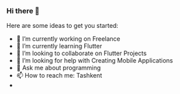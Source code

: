 ### Hi there 👋

Here are some ideas to get you started:

- 🔭 I’m currently working on Freelance
- 🌱 I’m currently learning Flutter
- 👯 I’m looking to collaborate on Flutter Projects
- 🤔 I’m looking for help with Creating Mobile Applications
- 💬 Ask me about programming
- 📫 How to reach me: Tashkent
-  
